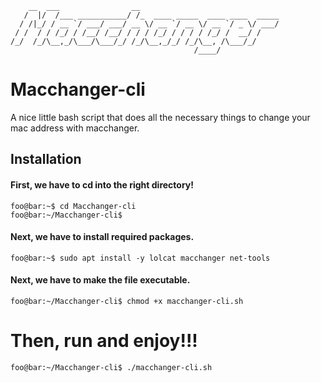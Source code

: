 ```
    __  ___                __
   /  |/  /___ ___________/ /_  ____ _____  ____ ____  _____
  / /|_/ / __ `/ ___/ ___/ __ \/ __ `/ __ \/ __ `/ _ \/ ___/
 / /  / / /_/ / /__/ /__/ / / / /_/ / / / / /_/ /  __/ /
/_/  /_/\__,_/\___/\___/_/ /_/\__,_/_/ /_/\__, /\___/_/
                                         /____/
```
# Macchanger-cli
A nice little bash script that does all the necessary things to change your mac address with macchanger.

## Installation

#### First, we have to cd into the right directory!
```console
foo@bar:~$ cd Macchanger-cli
foo@bar:~/Macchanger-cli$

```

#### Next, we have to install required packages.
```console
foo@bar:~$ sudo apt install -y lolcat macchanger net-tools
```
#### Next, we have to make the file executable.
```console
foo@bar:~/Macchanger-cli$ chmod +x macchanger-cli.sh
```

# Then, run and enjoy!!!
```console
foo@bar:~/Macchanger-cli$ ./macchanger-cli.sh
```
